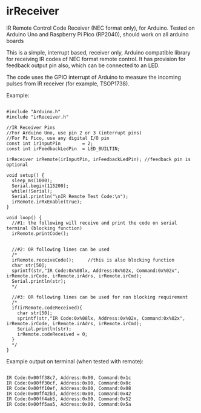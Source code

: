 # irReceiver
IR Remote Control Code Receiver (NEC format only), for Arduino.
Tested on Arduino Uno and Raspberry Pi Pico (RP2040), should work on all arduino boards

This is a simple, interrupt based, receiver only, Arduino compatible library for receiving IR codes of NEC format remote control.
It has provision for feedback output pin also, which can be connected to an LED.

The code uses the GPIO interrupt of Arduino to measure the incoming pulses from IR receiver (for example, TSOP1738).

Example:
<pre><code>
#include "Arduino.h"
#include "irReceiver.h"

//IR Receiver Pins
//For Arduino Uno, use pin 2 or 3 (interrupt pins)
//For Pi Pico, use any digital I/O pin
const int irInputPin        = 2;
const int irFeedbackLedPin  = LED_BUILTIN;

irReceiver irRemote(irInputPin, irFeedbackLedPin); //feedback pin is optional

void setup() {
  sleep_ms(1000);
  Serial.begin(115200);
  while(!Serial);
  Serial.println("\nIR Remote Test Code:\n");
  irRemote.irRxEnable(true);
}

void loop() {
  //#1: the following will receive and print the code on serial terminal (blocking function)  
  irRemote.printCode(); 
  

  //#2: OR following lines can be used 
  /*
  irRemote.receiveCode();     //this is also blocking function
  char str[50];
  sprintf(str,"IR Code:0x%08lx, Address:0x%02x, Command:0x%02x", irRemote.irCode, irRemote.irAdrs, irRemote.irCmd);
  Serial.println(str);
  */

  //#3: OR following lines can be used for non blocking requirement
  /*
  if(irRemote.codeReceived){
    char str[50];
    sprintf(str,"IR Code:0x%08lx, Address:0x%02x, Command:0x%02x", irRemote.irCode, irRemote.irAdrs, irRemote.irCmd);
    Serial.println(str);
    irRemote.codeReceived = 0;
  }
  */
}
</code></pre>

Example output on terminal (when tested with remote):
<pre><code>
IR Code:0x00ff38c7, Address:0x00, Command:0x1c
IR Code:0x00ff30cf, Address:0x00, Command:0x0c
IR Code:0x00ff10ef, Address:0x00, Command:0x08
IR Code:0x00ff42bd, Address:0x00, Command:0x42
IR Code:0x00ff4ab5, Address:0x00, Command:0x52
IR Code:0x00ff5aa5, Address:0x00, Command:0x5a
</code></pre>
